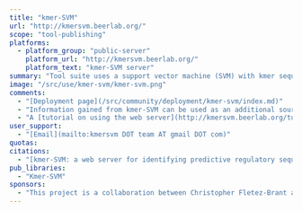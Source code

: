 ```yaml
---
title: "kmer-SVM"
url: "http://kmersvm.beerlab.org/"
scope: "tool-publishing"
platforms:
  - platform_group: "public-server"
    platform_url: "http://kmersvm.beerlab.org/"
    platform_text: "kmer-SVM server"
summary: "Tool suite uses a support vector machine (SVM) with kmer sequence features to identify predictive combinations of short transcription factor binding sites which determine the tissue specificity of the original NGS assay.  "
image: "/src/use/kmer-svm/kmer-svm.png"
comments:
  - "[Deployment page](/src/community/deployment/kmer-svm/index.md)"
  - "Information gained from kmer-SVM can be used as an additional source of confidence in genomic experiments by recovering known binding sites, and can also reveal novel sequence features and possible cooperative mechanisms to be tested experimentally."
  - "A [tutorial on using the web server](http://kmersvm.beerlab.org/tutorial/) and a [Galaxy Tool Shed repository](http://toolshed.g2.bx.psu.edu/view/cafletezbrant/kmersvm) are also available."
user_support:
  - "[Email](mailto:kmersvm DOT team AT gmail DOT com)"
quotas:
citations:
  - "[kmer-SVM: a web server for identifying predictive regulatory sequence features in genomic data sets](http://nar.oxfordjournals.org/content/41/W1/W544.long). Christopher Fletez-Brant; Dongwon Lee; [Andrew S. McCallion](http://www.hopkinsmedicine.org/geneticmedicine/people/faculty/mccallion.html); [Michael A. Beer](http://www.beerlab.org/) *[Nucleic Acids Research](http://nar.oxfordjournals.org/)* 2013; doi: 10.1093/nar/gkt519<br />"
pub_libraries:
  - "Kmer-SVM"
sponsors:
  - "This project is a collaboration between Christopher Fletez-Brant and Dongown Lee respectively of the [McCallion Lab](http://www.hopkinsmedicine.org/geneticmedicine/people/faculty/mccallion.html) of the [McKusick-Nathans Institute of Genetic Medicine](https://igm.jhmi.edu/) at the Johns Hopkins University School of Medicine and the [Beer Lab](http://www.beerlab.org/) of the [Johns Hopkins University Department of Biomedical Engineering](http://www.bme.jhu.edu/)."
---
```

